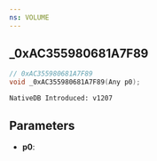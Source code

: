 ```yaml
---
ns: VOLUME
---
```

## _0xAC355980681A7F89

```c
// 0xAC355980681A7F89
void _0xAC355980681A7F89(Any p0);
```

```
NativeDB Introduced: v1207
```

## Parameters
* **p0**:
